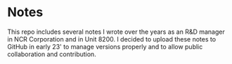 # Notes

This repo includes several notes I wrote over the years as an R&D manager in NCR Corporation and in Unit 8200. I decided to upload these notes to GitHub in early 23' to manage versions properly and to allow public collaboration and contribution.
